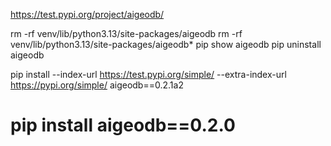 
https://test.pypi.org/project/aigeodb/

rm -rf venv/lib/python3.13/site-packages/aigeodb
rm -rf venv/lib/python3.13/site-packages/aigeodb*
pip show aigeodb
pip uninstall aigeodb

pip install --index-url https://test.pypi.org/simple/ --extra-index-url https://pypi.org/simple/ aigeodb==0.2.1a2


# pip install aigeodb==0.2.0